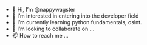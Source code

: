 - 👋 Hi, I’m @nappywagster
- 👀 I’m interested in entering into the developer field
- 🌱 I’m currently learning python fundamentals, osint.
- 💞️ I’m looking to collaborate on ...
- 📫 How to reach me ...

<!---
nappywagster/nappywagster is a ✨ special ✨ repository because its `README.md` (this file) appears on your GitHub profile.
You can click the Preview link to take a look at your changes.
--->
